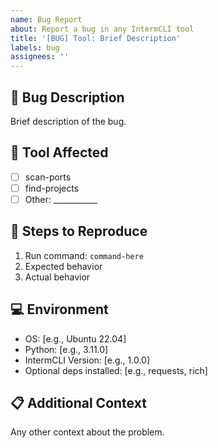 ```yaml
---
name: Bug Report
about: Report a bug in any IntermCLI tool
title: '[BUG] Tool: Brief Description'
labels: bug
assignees: ''
---
```


## 🐛 Bug Description
Brief description of the bug.

## 🔧 Tool Affected
- [ ] scan-ports
- [ ] find-projects
- [ ] Other: ___________

## 🔄 Steps to Reproduce
1. Run command: `command-here`
2. Expected behavior
3. Actual behavior

## 💻 Environment
- OS: [e.g., Ubuntu 22.04]
- Python: [e.g., 3.11.0]
- IntermCLI Version: [e.g., 1.0.0]
- Optional deps installed: [e.g., requests, rich]

## 📋 Additional Context
Any other context about the problem.